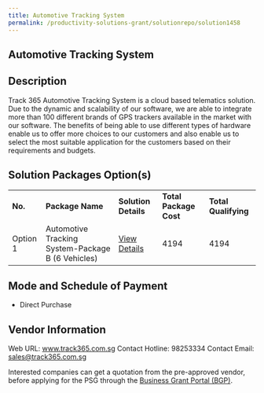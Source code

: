 ```yaml
---
title: Automotive Tracking System
permalink: /productivity-solutions-grant/solutionrepo/solution1458
---
```


## Automotive Tracking System

## Description

Track 365 Automotive Tracking System is a cloud based telematics solution. Due to the dynamic and scalability of our software, we are able to integrate more than 100 different brands of GPS trackers available in the market with our software. The benefits of being able to use different types of hardware enable us to offer more choices to our customers and also enable us to select the most suitable application for the customers based on their requirements and budgets.

## Solution Packages Option(s)

<table>
<tr>
<td><b>No.</b></td>
<td><b>Package Name</b></td>
<td><b>Solution Details</b></td>
<td><b>Total Package Cost</b></td>
<td><b>Total Qualifying</b></td>
</tr>
<tr>
<td>Option 1</td>
<td>Automotive Tracking System-Package B (6 Vehicles)</td>
<td><a href='https://www.gobusiness.gov.sg/images/psg/Desensitised_Track_365_20200304_Annex_3_Part_2.pdf'>View Details</a></td>
<td>4194</td>
<td>4194</td>
</tr>
</table>

## Mode and Schedule of Payment

 - Direct Purchase

## Vendor Information

 Web URL: www.track365.com.sg 
Contact Hotline: 98253334 
Contact Email: sales@track365.com.sg 


Interested companies can get a quotation from the pre-approved vendor, before applying for the PSG through the <a href='https://www.businessgrants.gov.sg/'>Business Grant Portal (BGP)</a>.

<script src="/jquery/resize-tables.js"></script>
